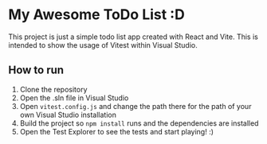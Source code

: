 # My Awesome ToDo List :D

This project is just a simple todo list app created with React and Vite. This is intended to show the usage of Vitest within Visual Studio.

## How to run

1. Clone the repository
1. Open the .sln file in Visual Studio
1. Open `vitest.config.js` and change the path there for the path of your own Visual Studio installation 
1. Build the project so `npm install` runs and the dependencies are installed
1. Open the Test Explorer to see the tests and start playing! :)
